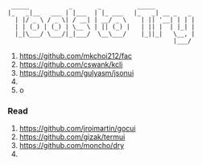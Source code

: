 ```

 _____           _       _          _____           
|_   _|__   ___ | |___  | |_ ___   |_   _| __ _   _ 
  | |/ _ \ / _ \| / __| | __/ _ \    | || '__| | | |
  | | (_) | (_) | \__ \ | || (_) |   | || |  | |_| |
  |_|\___/ \___/|_|___/  \__\___/    |_||_|   \__, |
                                              |___/ 
```
1. https://github.com/mkchoi212/fac
2. https://github.com/cswank/kcli
3. https://github.com/gulyasm/jsonui
4. 
5. o

### Read
1. https://github.com/jroimartin/gocui
2. https://github.com/gizak/termui
3. https://github.com/moncho/dry
4. 
